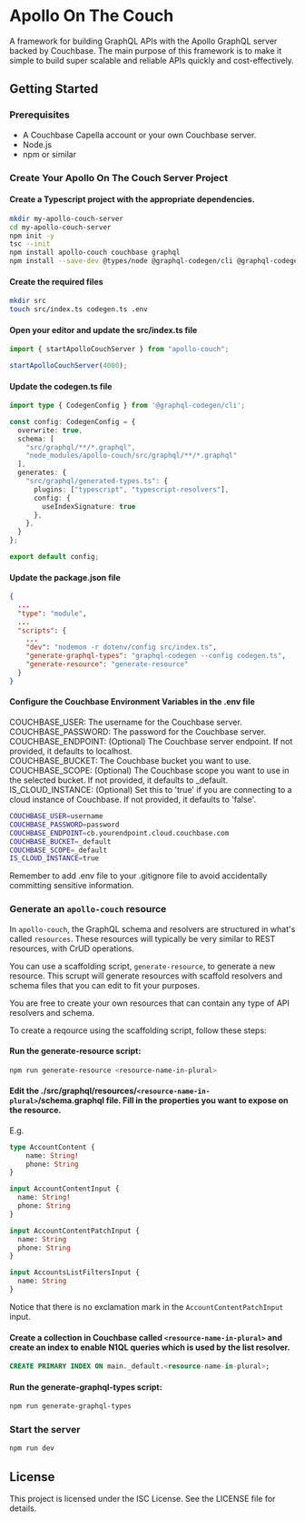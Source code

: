 # Apollo On The Couch 

A framework for building GraphQL APIs with the Apollo GraphQL server backed by Couchbase. The main purpose of this 
framework is to make it simple to build super scalable and reliable APIs quickly and cost-effectively. 

## Getting Started

### Prerequisites 
* A Couchbase Capella account or your own Couchbase server. 
* Node.js
* npm or similar

### Create Your Apollo On The Couch Server Project

#### Create a Typescript project with the appropriate dependencies.
```bash
mkdir my-apollo-couch-server
cd my-apollo-couch-server
npm init -y
tsc --init
npm install apollo-couch couchbase graphql
npm install --save-dev @types/node @graphql-codegen/cli @graphql-codegen/typescript-resolvers eslint nodemon
```

#### Create the required files
```bash
mkdir src
touch src/index.ts codegen.ts .env
```

#### Open your editor and update the src/index.ts file
```typescript
import { startApolloCouchServer } from "apollo-couch";

startApolloCouchServer(4000);
```

#### Update the codegen.ts file
```typescript
import type { CodegenConfig } from '@graphql-codegen/cli';

const config: CodegenConfig = {
  overwrite: true,
  schema: [
    "src/graphql/**/*.graphql", 
    "node_modules/apollo-couch/src/graphql/**/*.graphql"
  ],
  generates: {
    "src/graphql/generated-types.ts": {
      plugins: ["typescript", "typescript-resolvers"],
      config: {
        useIndexSignature: true
      },
    }, 
  }
};

export default config;
```

#### Update the package.json file
```json
{  
  ...
  "type": "module",
  ...
  "scripts": {
    ...
    "dev": "nodemon -r dotenv/config src/index.ts",
    "generate-graphql-types": "graphql-codegen --config codegen.ts",
    "generate-resource": "generate-resource"
  }
}
````

#### Configure the Couchbase Environment Variables in the .env file

COUCHBASE_USER: The username for the Couchbase server.  
COUCHBASE_PASSWORD: The password for the Couchbase server.  
COUCHBASE_ENDPOINT: (Optional) The Couchbase server endpoint. If not provided, it defaults to localhost.  
COUCHBASE_BUCKET: The Couchbase bucket you want to use.  
COUCHBASE_SCOPE: (Optional) The Couchbase scope you want to use in the selected bucket. If not provided, it defaults to _default.  
IS_CLOUD_INSTANCE: (Optional) Set this to 'true' if you are connecting to a cloud instance of Couchbase. If not provided, it defaults to 'false'.  

```bash
COUCHBASE_USER=username
COUCHBASE_PASSWORD=password
COUCHBASE_ENDPOINT=cb.yourendpoint.cloud.couchbase.com
COUCHBASE_BUCKET=_default
COUCHBASE_SCOPE=_default
IS_CLOUD_INSTANCE=true
```

Remember to add .env file to your .gitignore file to avoid accidentally committing sensitive information.

### Generate an ```apollo-couch``` resource 
In `apollo-couch`, the GraphQL schema and resolvers are structured in what's called `resources`. These resources will typically be very similar to REST resources, with CrUD operations.  

You can use a scaffolding script, `generate-resource`, to generate a new resource. This scrupt will generate resources with scaffold resolvers and schema files that you can edit to fit your purposes.  

You are free to create your own resources that can contain any type of API resolvers and schema. 

To create a reqource using the scaffolding script, follow these steps:

#### Run the generate-resource script:
```bash
npm run generate-resource <resource-name-in-plural>
```

#### Edit the ./src/graphql/resources/`<resource-name-in-plural>`/schema.graphql file. Fill in the properties you want to expose on the resource.

E.g.
```graphql
type AccountContent {
    name: String!
    phone: String
}

input AccountContentInput {
  name: String!
  phone: String
}

input AccountContentPatchInput {
  name: String
  phone: String
}

input AccountsListFiltersInput {
  name: String
}
```
Notice that there is no exclamation mark in the `AccountContentPatchInput` input.

#### Create a collection in Couchbase called `<resource-name-in-plural>` and create an index to enable N1QL queries which is used by the list resolver. 

```sql
CREATE PRIMARY INDEX ON main._default.<resource-name-in-plural>;
```

#### Run the generate-graphql-types script:
```bash
npm run generate-graphql-types
```

### Start the server
```bash
npm run dev
```

## License
This project is licensed under the ISC License. See the LICENSE file for details.
